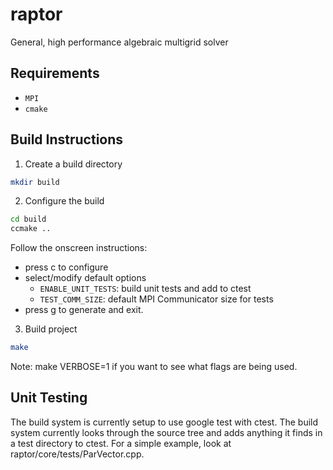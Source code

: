 # raptor

General, high performance algebraic multigrid solver

Requirements
------------

- `MPI`
- `cmake`


Build Instructions
------------------
1. Create a build directory
```bash
mkdir build
```
2. Configure the build

```bash
cd build
ccmake ..
```

Follow the onscreen instructions:

* press c to configure
* select/modify default options
  * ```ENABLE_UNIT_TESTS```: build unit tests and add to ctest
  * ```TEST_COMM_SIZE```: default MPI Communicator size for tests
* press g to generate and exit.
3. Build project

```bash
make
```
Note: make VERBOSE=1 if you want to see what flags are being used.

Unit Testing
------------

The build system is currently setup to use google test with ctest. The build
system currently looks through the source tree and adds anything it finds in a
test directory to ctest. For a simple example, look at
raptor/core/tests/ParVector.cpp.

